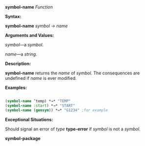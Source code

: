 **symbol-name** *Function* 



**Syntax:** 



**symbol-name** *symbol → name* 



**Arguments and Values:** 



*symbol*—a *symbol*. 



*name*—a *string*. 



**Description:** 



**symbol-name** returns the *name* of *symbol*. The consequences are undefined if *name* is ever modified. 



**Examples:**
```lisp
 
(symbol-name ’temp) *→* "TEMP" 
(symbol-name :start) *→* "START" 
(symbol-name (gensym)) *→* "G1234" ;for example 

```
**Exceptional Situations:** 



Should signal an error of *type* **type-error** if *symbol* is not a *symbol*. 







 



 



**symbol-package** 



